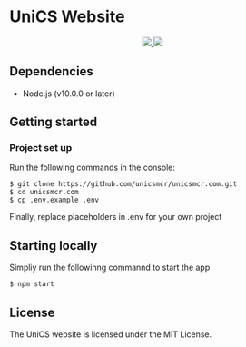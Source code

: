 # UniCS Website

<p align="center">
  <a href="https://app.netlify.com/sites/fervent-blackwell-afd3e0/deploys" alt="Netlify Status">
    <img src="https://api.netlify.com/api/v1/badges/8b111cdc-1d41-47d9-a8da-059e0a5a3c03/deploy-status" />
  </a>
  <a href="https://github.com/unicsmcr/unicsmcr.com/blob/master/LICENSE" alt="Lisense">
    <img src="https://img.shields.io/github/license/unicsmcr/unicsmcr.com.svg" />
  </a>
</p>

## Dependencies

- Node.js (v10.0.0 or later)

## Getting started

### Project set up

Run the following commands in the console:

```
$ git clone https://github.com/unicsmcr/unicsmcr.com.git
$ cd unicsmcr.com
$ cp .env.example .env
```

Finally, replace placeholders in .env for your own project

## Starting locally

Simpliy run the followinng commannd to start the app

```bash
$ npm start
```

## License

The UniCS website is licensed under the MIT License.
